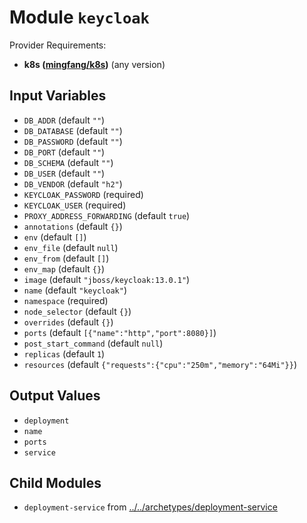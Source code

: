 
# Module `keycloak`

Provider Requirements:
* **k8s ([mingfang/k8s](https://registry.terraform.io/providers/mingfang/k8s/latest))** (any version)

## Input Variables
* `DB_ADDR` (default `""`)
* `DB_DATABASE` (default `""`)
* `DB_PASSWORD` (default `""`)
* `DB_PORT` (default `""`)
* `DB_SCHEMA` (default `""`)
* `DB_USER` (default `""`)
* `DB_VENDOR` (default `"h2"`)
* `KEYCLOAK_PASSWORD` (required)
* `KEYCLOAK_USER` (required)
* `PROXY_ADDRESS_FORWARDING` (default `true`)
* `annotations` (default `{}`)
* `env` (default `[]`)
* `env_file` (default `null`)
* `env_from` (default `[]`)
* `env_map` (default `{}`)
* `image` (default `"jboss/keycloak:13.0.1"`)
* `name` (default `"keycloak"`)
* `namespace` (required)
* `node_selector` (default `{}`)
* `overrides` (default `{}`)
* `ports` (default `[{"name":"http","port":8080}]`)
* `post_start_command` (default `null`)
* `replicas` (default `1`)
* `resources` (default `{"requests":{"cpu":"250m","memory":"64Mi"}}`)

## Output Values
* `deployment`
* `name`
* `ports`
* `service`

## Child Modules
* `deployment-service` from [../../archetypes/deployment-service](../../archetypes/deployment-service)

